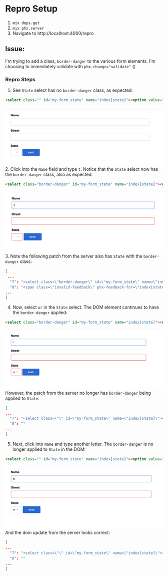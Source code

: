 # Repro Setup

1. `mix deps.get`
2. `mix phx.server`
3. Navigate to http://localhost:4000/repro

## Issue:
I'm trying to add a class, `border-danger` to the various form elements. I'm choosing to immediately validate with `phx-change="validate"` ()

### Repro Steps
1. See `State` select has no `border-danger` class, as expected:
```html
<select class="" id="my-form_state" name="index[state]"><option value="" selected=""></option><option value="wa">wa</option><option value="ca">ca</option><option value="or">or</option><option value="nv">nv</option></select>
```
![step 1](./step%201.png)
2. Click into the `Name` field and type `t`. Notice that the `State` select now has the `border-danger` class, also as expected:
```html
<select class="border-danger" id="my-form_state" name="index[state]"><option value="" selected=""></option><option value="wa">wa</option><option value="ca">ca</option><option value="or">or</option><option value="nv">nv</option></select>
```
![step 2](./step%202.png)
3. Note the following patch from the server also has `State` with the `border-danger` class:
```json
[
 ...
  "7": "<select class=\"border-danger\" id=\"my-form_state\" name=\"index[state]\"><option selected value=\"\"></option><option value=\"wa\">wa</option><option value=\"ca\">ca</option><option value=\"or\">or</option><option value=\"nv\">nv</option></select>",
  "8": "<span class=\"invalid-feedback\" phx-feedback-for=\"index[state]\">can&#39;t be blank</span>"
...
]
```
4. Now, select `or` in the `State` select. The DOM element continues to have the `border-danger` applied:
```html
<select class="border-danger" id="my-form_state" name="index[state]"><option value="" selected=""></option><option value="wa">wa</option><option value="ca">ca</option><option value="or">or</option><option value="nv">nv</option></select>
```
![step 3](./step%203.png)
However, the patch from the server no longer has `border-danger` being applied to `State`:
```json
[
...
  "7": "<select class=\"\" id=\"my-form_state\" name=\"index[state]\"><option value=\"\"></option><option value=\"wa\">wa</option><option value=\"ca\">ca</option><option selected value=\"or\">or</option><option value=\"nv\">nv</option></select>",
  "8": ""
...
]
```
5. Next, click into `Name` and type another letter. The `border-danger` is no longer applied to `State` in the DOM:
```html
<select class="" id="my-form_state" name="index[state]"><option value=""></option><option value="wa">wa</option><option value="ca">ca</option><option value="or" selected="">or</option><option value="nv">nv</option></select>
```
![step 4](./step%204.png)
And the dom update from the server looks correct:
```json
[
...
  "7": "<select class=\"\" id=\"my-form_state\" name=\"index[state]\"><option value=\"\"></option><option value=\"wa\">wa</option><option value=\"ca\">ca</option><option selected value=\"or\">or</option><option value=\"nv\">nv</option></select>",
  "8": ""
...
]

```
